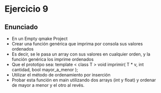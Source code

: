 # Ejercicio 9
## Enunciado

* En un Empty qmake Project
* Crear una función genérica que imprima por consola sus valores ordenados
* Es decir, se le pasa un array con sus valores en cualquier orden, y la función genérica los imprime ordenados
* Que el prototipo sea: template < class T > void imprimir( T * v, int cantidad, bool mayor_a_menor );
* Utilizar el método de ordenamiento por inserción
* Probar esta función en main utilizando dos arrays (int y float) y ordenar de mayor a menor y el otro al revés.
